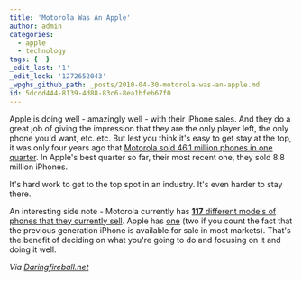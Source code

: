 ```yaml
---
title: 'Motorola Was An Apple'
author: admin
categories:
  - apple
  - technology
tags: {  }
_edit_last: '1'
_edit_lock: '1272652043'
_wpghs_github_path: _posts/2010-04-30-motorola-was-an-apple.md
id: 5dcdd444-8139-4d88-83c6-8ea1bfeb67f0
---
```

<p>Apple is doing well - amazingly well - with their iPhone sales.  And they do a great job of giving the impression that they are the only player left, the only phone you'd want, etc. etc.  But lest you think it's easy to get stay at the top, it was only four years ago that <a href="http://www.forbes.com/feeds/ap/2010/04/29/technology-technology-hardware-amp-equipment-us-earns-motorola_7560046.html">Motorola sold 46.1 million phones in one quarter</a>.  In Apple's best quarter so far, their most recent one, they sold 8.8 million iPhones.</p>
<p>It's hard work to get to the top spot in an industry.  It's even harder to stay there.</p>
<p>An interesting side note - Motorola currently has <a href="http://daringfireball.net/linked/2010/04/30/motorola-117"><strong>117</strong> different models of phones that they currently sell</a>.  Apple has <a href="http://www.apple.com/iphone/">one</a> (two if you count the fact that the previous generation iPhone is available for sale in most markets).  That's the benefit of deciding on what you're going to do and focusing on it and doing it well.</p>
<p><em>Via <a href="http://daringfireball.net/linked/2010/04/30/motorola">Daringfireball.net</a></em></p>

